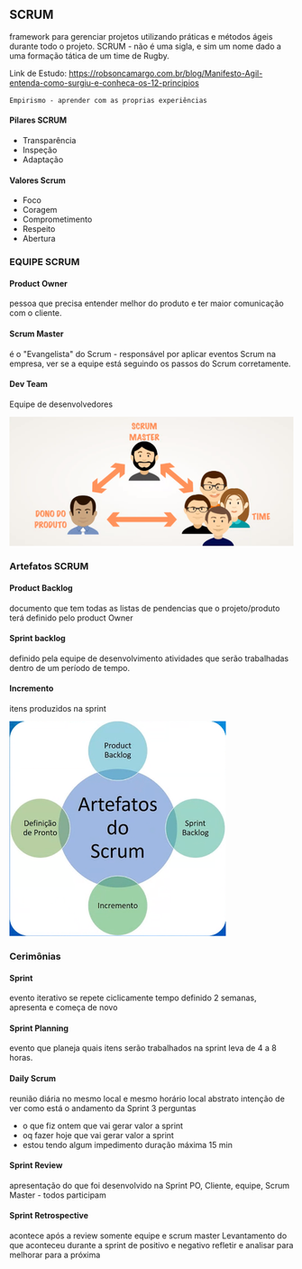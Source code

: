 ## SCRUM
framework para gerenciar projetos utilizando práticas e métodos ágeis durante todo o projeto.
SCRUM - não é uma sigla, e sim um nome dado a uma formação tática de um time de Rugby.

Link de Estudo: https://robsoncamargo.com.br/blog/Manifesto-Agil-entenda-como-surgiu-e-conheca-os-12-principios

	Empirismo - aprender com as proprias experiências
#### Pilares SCRUM
- Transparência
- Inspeção
- Adaptação

#### Valores Scrum
 - Foco
 - Coragem
 - Comprometimento
 - Respeito
 - Abertura
### EQUIPE SCRUM
#### Product Owner
pessoa que precisa entender melhor do produto e ter maior comunicação com o cliente.
#### Scrum Master
é o "Evangelista" do Scrum - responsável por aplicar eventos Scrum na empresa, ver se a equipe está seguindo os passos do Scrum corretamente.
#### Dev Team
Equipe de desenvolvedores

![scrum-team-image](scrum-team-image.png)
### Artefatos SCRUM
#### Product Backlog
documento que tem todas as listas de pendencias que o projeto/produto terá
definido pelo product Owner
#### Sprint backlog
definido pela equipe de desenvolvimento
atividades que serão trabalhadas dentro de um período de tempo.
#### Incremento
itens produzidos na sprint

![scrum-artifacts](scrum-artifacts.png)
### Cerimônias

#### Sprint
evento iterativo se repete ciclicamente
tempo definido 2 semanas, apresenta e começa de novo
#### Sprint Planning
evento que planeja quais itens serão trabalhados na sprint
leva de 4 a 8 horas.
#### Daily Scrum
reunião diária no mesmo local e mesmo horário
local abstrato
intenção de ver como está o andamento da Sprint
3 perguntas
- o que fiz ontem que vai gerar valor a sprint
- oq fazer hoje que vai gerar valor a sprint
- estou tendo algum impedimento
duração máxima 15 min
#### Sprint Review
apresentação do que foi desenvolvido na Sprint
PO, Cliente, equipe, Scrum Master - todos participam
#### Sprint Retrospective
acontece após a review
somente equipe e scrum master
Levantamento do que aconteceu durante a sprint de positivo e negativo
refletir e analisar para melhorar para a próxima
